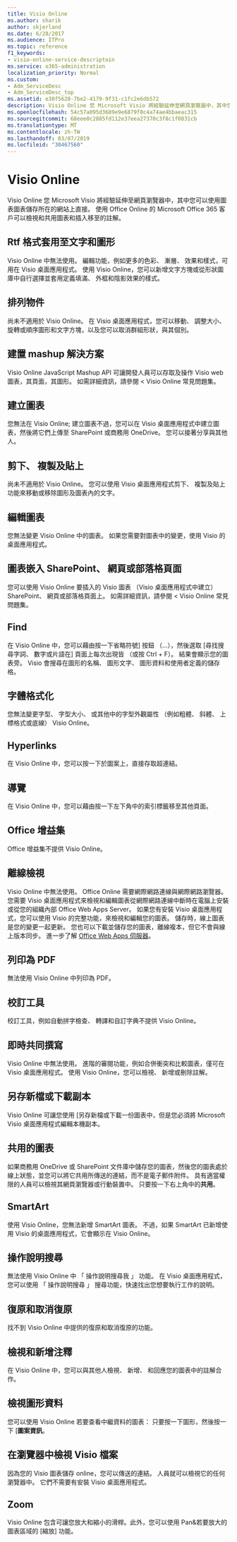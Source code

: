 ```yaml
---
title: Visio Online
ms.author: sharik
author: skjerland
ms.date: 6/28/2017
ms.audience: ITPro
ms.topic: reference
f1_keywords:
- visio-online-service-descriptoin
ms.service: o365-administration
localization_priority: Normal
ms.custom:
- Adm_ServiceDesc
- Adm_ServiceDesc_top
ms.assetid: e30f5628-7be2-4179-9f31-c1fc2e6db572
description: Visio Online 您 Microsoft Visio 將經驗延伸至網頁瀏覽器中，其中您可以使用圖表圖表儲存所在的網站上直接。 使用 Office Online 的 Microsoft Office 365 客戶可以檢視和共用圖表和插入移至的註解。
ms.openlocfilehash: 54c57a095d3689e9e6879f8c4a74ae4bbaeac315
ms.sourcegitcommit: 68eee0c2885fd112e37eea27370c3f8c1f0831cb
ms.translationtype: MT
ms.contentlocale: zh-TW
ms.lasthandoff: 03/07/2019
ms.locfileid: "30467560"
---
```

# <a name="visio-online"></a>Visio Online

Visio Online 您 Microsoft Visio 將經驗延伸至網頁瀏覽器中，其中您可以使用圖表圖表儲存所在的網站上直接。 使用 Office Online 的 Microsoft Office 365 客戶可以檢視和共用圖表和插入移至的註解。
  
## <a name="apply-rich-formatting-to-text-and-shapes"></a>Rtf 格式套用至文字和圖形
<a name="BM_1"> </a>

Visio Online 中無法使用。 編輯功能，例如更多的色彩、 漸層、 效果和樣式，可用在 Visio 桌面應用程式。 使用 Visio Online，您可以新增文字方塊或從形狀圖庫中自行選擇並套用定義填滿、 外框和陰影效果的樣式。
  
## <a name="arrange-objects"></a>排列物件
<a name="BM_2"> </a>

尚未不適用於 Visio Online。 在 Visio 桌面應用程式，您可以移動、 調整大小、 旋轉或順序圖形和文字方塊，以及您可以取消群組形狀，與其個別。 
  
## <a name="build-mashup-solutions"></a>建置 mashup 解決方案
<a name="BM_3"> </a>

Visio Online JavaScript Mashup API 可讓開發人員可以存取及操作 Visio web 圖表，其頁面，其圖形。 如需詳細資訊，請參閱 < <b0>Visio Online 常見問題集</b0>。
  
## <a name="create-diagrams"></a>建立圖表
<a name="BM_4"> </a>

您無法在 Visio Online; 建立圖表不過，您可以在 Visio 桌面應用程式中建立圖表，然後將它們上傳至 SharePoint 或商務用 OneDrive。 您可以接著分享與其他人。
  
## <a name="cut-copy-and-paste"></a>剪下、 複製及貼上
<a name="BM_5"> </a>

尚未不適用於 Visio Online。 您可以使用 Visio 桌面應用程式剪下、 複製及貼上功能來移動或移除圖形及圖表內的文字。
  
## <a name="edit-diagrams"></a>編輯圖表
<a name="BM_6"> </a>

您無法變更 Visio Online 中的圖表。 如果您需要對圖表中的變更，使用 Visio 的桌面應用程式。
  
## <a name="embed-diagram-in-a-sharepoint-web-or-blog-page"></a>圖表嵌入 SharePoint、 網頁或部落格頁面
<a name="BM_7"> </a>

您可以使用 Visio Online 要插入的 Visio 圖表 （Visio 桌面應用程式中建立） SharePoint、 網頁或部落格頁面上。 如需詳細資訊，請參閱 < <b0>Visio Online 常見問題集</b0>。
  
## <a name="find"></a>Find
<a name="BM_8"> </a>

在 Visio Online 中，您可以藉由按一下省略符號] 按鈕 （...），然後選取 [尋找搜尋字詞、 數字或片語在] 頁面上每次出現皆 （或按 Ctrl + F）。 結果會顯示您的圖表旁。 Visio 會搜尋在圖形的名稱、 圖形文字、 圖形資料和使用者定義的儲存格。
  
## <a name="font-formatting"></a>字體格式化
<a name="BM_9"> </a>

您無法變更字型、 字型大小、 或其他中的字型外觀屬性 （例如粗體、 斜體、 上標格式或底線） Visio Online。
  
## <a name="hyperlinks"></a>Hyperlinks
<a name="BM_10"> </a>

在 Visio Online 中，您可以按一下於圖案上，直接存取超連結。
  
## <a name="navigation"></a>導覽
<a name="BM_11"> </a>

在 Visio Online 中，您可以藉由按一下左下角中的索引標籤移至其他頁面。
  
## <a name="office-add-ins"></a>Office 增益集
<a name="BM_12"> </a>

Office 增益集不提供 Visio Online。
  
## <a name="offline-viewing"></a>離線檢視
<a name="BM_13"> </a>

Visio Online 中無法使用。 Office Online 需要網際網路連線與網際網路瀏覽器。 您需要 Visio 桌面應用程式來檢視和編輯圖表從網際網路連線中斷時在電腦上安裝或從您的組織內部 Office Web Apps Server。 如果您有安裝 Visio 桌面應用程式，您可以使用 Visio 的完整功能，來檢視和編輯您的圖表。 儲存時，線上圖表是您的變更一起更新。 您也可以下載並儲存您的圖表，離線複本，但它不會與線上版本同步。 進一步了解 [Office Web Apps 伺服器](https://technet.microsoft.com/library/ff431685.aspx)。
  
## <a name="print-to-pdf"></a>列印為 PDF
<a name="BM_14"> </a>

無法使用 Visio Online 中列印為 PDF。
  
## <a name="proofing-tools"></a>校訂工具
<a name="BM_15"> </a>

校訂工具，例如自動拼字檢查、 轉譯和自訂字典不提供 Visio Online。
  
## <a name="real-time-co-authoring"></a>即時共同撰寫
<a name="BM_16"> </a>

Visio Online 中無法使用。 進階的審閱功能，例如合併衝突和比較圖表，僅可在 Visio 桌面應用程式。 使用 Visio Online，您可以檢視、 新增或刪除註解。
  
## <a name="save-as-or-download-a-copy"></a>另存新檔或下載副本
<a name="BM_17"> </a>

Visio Online 可讓您使用 [另存新檔或下載一份圖表中，但是您必須將 Microsoft Visio 桌面應用程式編輯本機副本。
  
## <a name="share-a-diagram"></a>共用的圖表
<a name="BM_18"> </a>

如果商務用 OneDrive 或 SharePoint 文件庫中儲存您的圖表，然後您的圖表處於線上狀態，並您可以將它共用所傳送的連結，而不是電子郵件附件。 具有適當權限的人員可以檢視其網頁瀏覽器或行動裝置中。 只要按一下右上角中的**共用**。 
  
## <a name="smartart"></a>SmartArt
<a name="BM_19"> </a>

使用 Visio Online，您無法新增 SmartArt 圖表。 不過，如果 SmartArt 已新增使用 Visio 的桌面應用程式，它會顯示在 Visio Online。
  
## <a name="tell-me"></a>操作說明搜尋
<a name="BM_20"> </a>

無法使用 Visio Online 中 「 操作說明搜尋我 」 功能。 在 Visio 桌面應用程式，您可以使用 「 操作說明搜尋 」 搜尋功能，快速找出您想要執行工作的說明。
  
## <a name="undo-and-redo"></a>復原和取消復原
<a name="BM_21"> </a>

找不到 Visio Online 中提供的復原和取消復原的功能。
  
## <a name="view-and-add-comments"></a>檢視和新增注釋
<a name="BM_22"> </a>

 在 Visio Online 中，您可以與其他人檢視、 新增、 和回應您的圖表中的註解合作。 
  
## <a name="view-shape-data"></a>檢視圖形資料
<a name="BM_23"> </a>

您可以使用 Visio Online 若要查看中繼資料的圖表： 只要按一下圖形，然後按一下 [**圖案資訊**。
  
## <a name="view-visio-files-in-the-browser"></a>在瀏覽器中檢視 Visio 檔案
<a name="BM_24"> </a>

因為您的 Visio 圖表儲存 online，您可以傳送的連結。 人員就可以檢視它的任何瀏覽器中。 它們不需要有安裝 Visio 桌面應用程式。
  
## <a name="zoom"></a>Zoom
<a name="BM_25"> </a>

Visio Online 包含可讓您放大和縮小的滑桿。此外，您可以使用 Pan&amp;若要放大的圖表區域的 [縮放] 功能。
  

